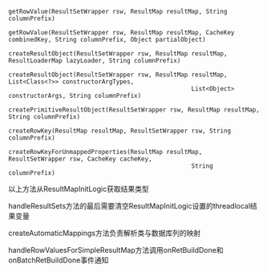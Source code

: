 ```
getRowValue(ResultSetWrapper rsw, ResultMap resultMap, String columnPrefix)

getRowValue(ResultSetWrapper rsw, ResultMap resultMap, CacheKey combinedKey, String columnPrefix, Object partialObject)

createResultObject(ResultSetWrapper rsw, ResultMap resultMap, ResultLoaderMap lazyLoader, String columnPrefix)

createResultObject(ResultSetWrapper rsw, ResultMap resultMap, List<Class<?>> constructorArgTypes, 
                                                   List<Object> constructorArgs, String columnPrefix)

createPrimitiveResultObject(ResultSetWrapper rsw, ResultMap resultMap, String columnPrefix)

createRowKey(ResultMap resultMap, ResultSetWrapper rsw, String columnPrefix)

createRowKeyForUnmappedProperties(ResultMap resultMap, ResultSetWrapper rsw, CacheKey cacheKey,
                                                   String columnPrefix)
```

以上方法从ResultMapInitLogic获取结果类型

handleResultSets方法的最后需要清空ResultMapInitLogic设置的threadlocal结果变量

createAutomaticMappings方法负责解析类与数据库列的映射

handleRowValuesForSimpleResultMap方法调用onRetBuildDone和onBatchRetBuildDone事件通知